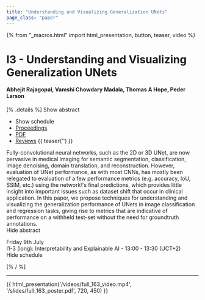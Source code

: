 ```yaml
---
title: "Understanding and Visualizing Generalization UNets"
page_class: "paper"
---
```


{% from "_macros.html" import html_presentation, button, teaser, video %}

# I3 - Understanding and Visualizing Generalization UNets

#### Abhejit Rajagopal, Vamshi Chowdary Madala, Thomas A Hope, Peder Larson

[% .details %]
<a class="toggle_visibility" data-selector=".abstract" data-level="3">Show abstract</a>
- <a class="toggle_visibility" data-selector=".schedule" data-level="3">Show schedule</a>
- <a href="">Proceedings</a>
- <a href="https://openreview.net/pdf?id=V-a5DJCh4Hk">PDF</a>
- <a href="https://openreview.net/forum?id=V-a5DJCh4Hk">Reviews</a>
{{ teaser('') }}

<p>
    <span class="abstract">
        Fully-convolutional neural networks, such as the 2D or 3D UNet, are now pervasive in medical imaging for semantic segmentation, classification, image denoising, domain translation, and reconstruction. However, evaluation of UNet performance, as with most CNNs, has mostly been relegated to evaluation of a few performance metrics (e.g. accuracy, IoU, SSIM, etc.) using the network\'s final predictions, which provides little insight into important issues such as dataset shift that occur in clinical application. In this paper, we propose techniques for understanding and visualizing the generalization performance of UNets in image classification and regression tasks, giving rise to metrics that are indicative of performance on a withheld test-set without the need for groundtruth annotations.
        <br>
        <span class="actions"><a class="toggle_visibility" data-level="2">Hide abstract</a></span>
    </span>
</p>

<p>
    <span class="schedule">
         Friday 9th July<br>I1-3 (long): Interpretability and Explainable AI - 13:00 - 13:30 (UCT+2)
        <br>
        <span class="actions"><a class="toggle_visibility" data-level="2">Hide schedule</a></span>
    </span>
</p>

[% / %]


---

{{ html_presentation('/videos/full_163_video.mp4', '/slides/full_163_poster.pdf', 720, 450) }}